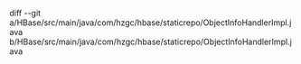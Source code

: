 diff --git a/HBase/src/main/java/com/hzgc/hbase/staticrepo/ObjectInfoHandlerImpl.java b/HBase/src/main/java/com/hzgc/hbase/staticrepo/ObjectInfoHandlerImpl.java
